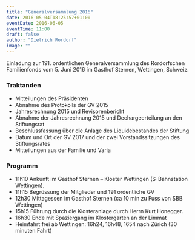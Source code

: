```yaml
---
title: "Generalversammlung 2016"
date: 2016-05-04T18:25:57+01:00
eventDate: 2016-06-05
eventTime: 11:00
draft: false
author: "Dietrich Rordorf"
image: ""
---
```

Einladung zur 191. ordentlichen Generalversammlung des Rordorfschen Familienfonds vom 5. Juni 2016 im Gasthof Sternen, Wettingen, Schweiz.

<!--more-->

### Traktanden

- Mitteilungen des Präsidenten
- Abnahme des Protokolls der GV 2015
- Jahresrechnung 2015 und Revisorenbericht
- Abnahme der Jahresrechnung 2015 und Dechargeerteilung an den Stiftungsrat
- Beschlussfassung über die Anlage des Liquidebestandes der Stiftung
- Datum und Ort der GV 2017 und der zwei Vorstandssitzungen des Stiftungsrates
- Mitteilungen aus der Familie und Varia

### Programm
- 11h10 Ankunft im Gasthof Sternen – Kloster Wettingen (S-Bahnstation Wettingen).
- 11h15 Begrüssung der Mitglieder und 191 ordentliche GV
- 12h30 Mittagessen im Gasthof Sternen (ca 10 min zu Fuss von SBB Wettingen)
- 15h15 Führung durch die Klosteranlage durch Herrn Kurt Honegger.
- 16h30 Ende mit Spaziergang im Klostergarten an der Limmat
- Heimfahrt frei ab Wettingen: 16h24, 16h48, 1654 nach Zürich (30 minuten Fahrt)
